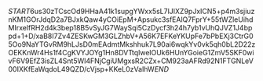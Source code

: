 $START$6us30zTCscOd9HHaA41k1supgYWxx5sL7lJIXZ9pJxICN5+p4m3sjiuznKM1GOrJdqD2a7BJxkQaw4yCOiEpM+Apsukc3sfEAlQ7FprY+55tWZleUihdMIrxelfRH2d4k3bep18B5vSyJG7WaySqi5CzDycf3h24h7yb1vUhQJVZ1J4bppd+1+D/xaB8I7Zv4ZESKwGM3GLZhbV+A56K7EFKeYKUpFe7bPbEXj3CtrG05Oo9NaYTGvRM9hLJsD0mEAdmtMkshhuk7L90ai6wqkYv0vk5qh0bL2D22zOEKKnWr4Hs1f4CgKVYJOYg1Hn8DVTtqlwelOUk6HUnYGoieG1ZmV5SKF0wivF6V9EfZ3isZL4Snt5Wl4FNjCgiUMgxsR2CZx+CM923aAFRd92N1FTGNLeV00IXKfEaWqdoL49QZD/cVjsp+KKeL0zVaIhW$END$